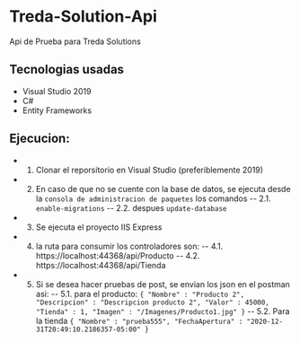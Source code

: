 # Treda-Solution-Api
Api de Prueba para Treda Solutions

## Tecnologias usadas
- Visual Studio 2019
- C#
- Entity Frameworks

## Ejecucion:
- 1. Clonar el reporsitorio en Visual Studio (preferiblemente 2019)
- 2. En caso de que no se cuente con la base de datos, se ejecuta desde la `consola de administracion de paquetes` los comandos
-- 2.1. `enable-migrations`
-- 2.2. despues `update-database`
- 3. Se ejecuta el proyecto IIS Express
- 4. la ruta para consumir los controladores son:
-- 4.1. https://localhost:44368/api/Producto
-- 4.2. https://localhost:44368/api/Tienda
- 5. Si se desea hacer pruebas de post, se envian los json en el postman asi:
-- 5.1. para el producto: `{ "Nombre" : "Producto 2", "Descripcion" : "Descripcion producto 2", "Valor" : 45000, "Tienda" : 1, "Imagen" : "/Imagenes/Producto1.jpg" }`
-- 5.2. Para la tienda `{ "Nombre" : "prueba555", "FechaApertura" : "2020-12-31T20:49:10.2186357-05:00" }`
